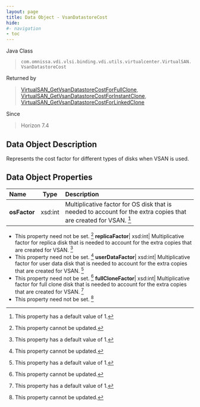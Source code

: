 ```yaml
---
layout: page
title: Data Object - VsanDatastoreCost
hide:
#- navigation
- toc
---
```






Java Class
> `com.omnissa.vdi.vlsi.binding.vdi.utils.virtualcenter.VirtualSAN.VsanDatastoreCost`

Returned by
> [VirtualSAN_GetVsanDatastoreCostForFullClone](vdi.utils.virtualcenter.VirtualSAN.md#getVsanDatastoreCostForFullClone), [VirtualSAN_GetVsanDatastoreCostForInstantClone](vdi.utils.virtualcenter.VirtualSAN.md#getVsanDatastoreCostForInstantClone), [VirtualSAN_GetVsanDatastoreCostForLinkedClone](vdi.utils.virtualcenter.VirtualSAN.md#getVsanDatastoreCostForLinkedClone)

Since
> Horizon 7.4


## Data Object Description

Represents the cost factor for different types of disks when VSAN is used.

## Data Object Properties

 Name | Type | Description
:---|:---:|:---
**osFactor**|  xsd:int|  Multiplicative factor for OS disk that is needed to account for the extra copies that are created for VSAN. [^10]
*  This property need not be set. [^2]
**replicaFactor**|  xsd:int|  Multiplicative factor for replica disk that is needed to account for the extra copies that are created for VSAN. [^10]
*  This property need not be set. [^2]
**userDataFactor**|  xsd:int|  Multiplicative factor for user data disk that is needed to account for the extra copies that are created for VSAN. [^10]
*  This property need not be set. [^2]
**fullCloneFactor**|  xsd:int|  Multiplicative factor for full clone disk that is needed to account for the extra copies that are created for VSAN. [^10]
*  This property need not be set. [^2]


 


[^2]: This property cannot be updated.
[^10]: This property has a default value of 1.